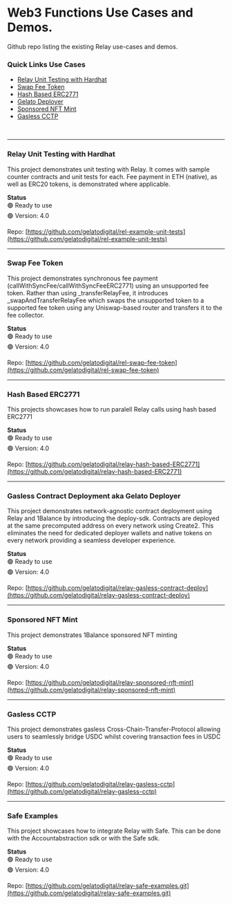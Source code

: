 # Web3 Functions Use Cases and Demos.

Github repo listing the existing Relay use-cases and demos.

### Quick Links Use Cases
- [Relay Unit Testing with Hardhat](https://github.com/gelatodigital/rel-example-unit-tests)
- [Swap Fee Token](https://github.com/gelatodigital/rel-swap-fee-token)
- [Hash Based ERC2771](https://github.com/gelatodigital/relay-hash-based-ERC2771)
- [Gelato Deployer](https://github.com/gelatodigital/relay-gasless-contract-deploy)
- [Sponsored NFT Mint](https://github.com/gelatodigital/relay-sponsored-nft-mint)
- [Gasless CCTP](https://github.com/gelatodigital/relay-gasless-cctp)

&nbsp;  

---

### Relay Unit Testing with Hardhat
This project demonstrates unit testing with Relay.
It comes with sample counter contracts and unit tests for each.
Fee payment in ETH (native), as well as ERC20 tokens, is demonstrated where applicable.&nbsp;  

**Status**&nbsp;  
🟢 Ready to use&nbsp;  
🟢 Version: 4.0

Repo: [https://github.com/gelatodigital/rel-example-unit-tests](https://github.com/gelatodigital/rel-example-unit-tests)


---


### Swap Fee Token
This project demonstrates synchronous fee payment (callWithSyncFee/callWithSyncFeeERC2771) using an unsupported fee token. Rather than using _transferRelayFee, it introduces _swapAndTransferRelayFee which swaps the unsupported token to a supported fee token using any Uniswap-based router and transfers it to the fee collector.&nbsp; 


**Status**&nbsp;  
🟢 Ready to use&nbsp;  
🟢 Version: 4.0

Repo: [https://github.com/gelatodigital/rel-swap-fee-token](https://github.com/gelatodigital/rel-swap-fee-token)

---

### Hash Based ERC2771
This projects showcases how to run paralell Relay calls using hash based ERC2771 &nbsp; 

**Status**&nbsp;  
🟢 Ready to use&nbsp;  
🟢 Version: 4.0

Repo: [https://github.com/gelatodigital/relay-hash-based-ERC2771](https://github.com/gelatodigital/relay-hash-based-ERC2771)
 
---

### Gasless Contract Deployment aka Gelato Deployer
This project demonstrates network-agnostic contract deployment using Relay and 1Balance by introducing the deploy-sdk. Contracts are deployed at the same precomputed address on every network using Create2. This eliminates the need for dedicated deployer wallets and native tokens on every network providing a seamless developer experience. &nbsp; 

**Status**&nbsp;  
🟢 Ready to use&nbsp;  
🟢 Version: 4.0

Repo: [https://github.com/gelatodigital/relay-gasless-contract-deploy](https://github.com/gelatodigital/relay-gasless-contract-deploy)

---

### Sponsored NFT Mint
This project demonstrates 1Balance sponsored NFT minting&nbsp; 

**Status**&nbsp;  
🟢 Ready to use&nbsp;  
🟢 Version: 4.0

Repo: [https://github.com/gelatodigital/relay-sponsored-nft-mint](https://github.com/gelatodigital/relay-sponsored-nft-mint)

---

### Gasless CCTP
This project demonstrates gasless Cross-Chain-Transfer-Protocol allowing users to seamlessly bridge USDC whilst covering transaction fees in USDC&nbsp;

**Status**&nbsp;  
🟢 Ready to use&nbsp;  
🟢 Version: 4.0

Repo: [https://github.com/gelatodigital/relay-gasless-cctp](https://github.com/gelatodigital/relay-gasless-cctp)

---

### Safe Examples
This project showcases how to integrate Relay with Safe. This can be done with the Accountabstraction sdk or with the Safe sdk.

**Status**&nbsp;  
🟢 Ready to use&nbsp;  
🟢 Version: 4.0

Repo: [https://github.com/gelatodigital/relay-safe-examples.git](https://github.com/gelatodigital/relay-safe-examples.git)

